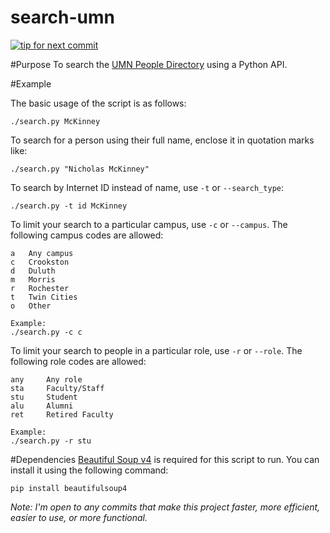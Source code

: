 search-umn
==========

[![tip for next commit](http://tip4commit.com/projects/189.svg)](http://tip4commit.com/projects/189)

#Purpose
To search the [UMN People Directory](http://search.umn.edu/) using a Python API.

#Example

The basic usage of the script is as follows:
	
	./search.py McKinney

To search for a person using their full name, enclose it in quotation marks like:

	./search.py "Nicholas McKinney"

To search by Internet ID instead of name, use `-t` or `--search_type`:

	./search.py -t id McKinney

To limit your search to a particular campus, use `-c` or `--campus`. The following campus codes are allowed:

	a	Any campus
	c	Crookston
	d	Duluth
	m	Morris
	r	Rochester
	t	Twin Cities
	o	Other
	
	Example:
	./search.py -c c
To limit your search to people in a particular role, use `-r` or `--role`. The following role codes are allowed:

	any		Any role
	sta		Faculty/Staff
	stu		Student
	alu		Alumni
	ret		Retired Faculty
	
	Example:
	./search.py -r stu

#Dependencies
[Beautiful Soup v4](http://www.crummy.com/software/BeautifulSoup/bs4/) is required for this script to run. You can install it using the following command:

	pip install beautifulsoup4
	
*Note: I'm open to any commits that make this project faster, more efficient, easier to use, or more functional.*
